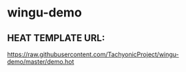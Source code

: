 # wingu-demo


HEAT TEMPLATE URL:
------------------

https://raw.githubusercontent.com/TachyonicProject/wingu-demo/master/demo.hot

